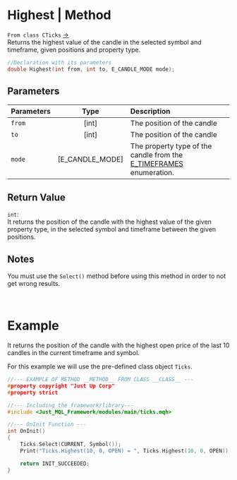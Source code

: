 # Highest | Method
`From class CTicks` [->](ticks.md) <br>
Returns the highest value of the candle in the selected symbol and timeframe, given positions and property type.

```cpp
//Declaration with its parameters
double Highest(int from, int to, E_CANDLE_MODE mode);
```

## Parameters
| Parameters |      Type       | Description                                                                                               |
| :--------- | :-------------: | :-------------------------------------------------------------------------------------------------------- |
| `from`     |      [int]      | The position of the candle                                                                                |
| `to`       |      [int]      | The position of the candle                                                                                |
| `mode`     | [E_CANDLE_MODE] | The property type of the candle from the [E_TIMEFRAMES](../../enumerations/e_candle_mode.md) enumeration. |

## Return Value
`int`: <br>
It returns the position of the candle with the highest value of the given property type, in the selected symbol and timeframe between the given positions.

## Notes
You must use the `Select()` method before using this method in order to not get wrong results. <br>

<br>

# Example
It returns the position of the candle with the highest open price of the last 10 candles in the current timeframe and symbol.

For this example we will use the pre-defined class object `Ticks`.

```cpp
//--- EXAMPLE OF METHOD __METHOD__ FROM CLASS __CLASS__ ---
#property copyright "Just Up Corp"
#property strict

//--- Including the framework/library---
#include <Just_MQL_Framework/modules/main/ticks.mqh>

//--- OnInit Function ---
int OnInit()
{
    Ticks.Select(CURRENT, Symbol());
    Print("Ticks.Highest(10, 0, OPEN) = ", Ticks.Highest(10, 0, OPEN));

    return INIT_SUCCEEDED;
}
```